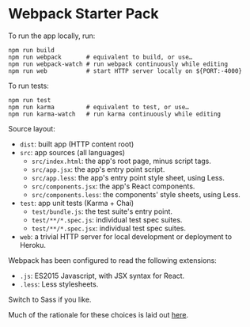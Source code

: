 # Webpack Starter Pack

To run the app locally, run:

    npm run build
    npm run webpack       # equivalent to build, or use…
    npm run webpack-watch # run webpack continuously while editing
    npm run web           # start HTTP server locally on ${PORT:-4000}

To run tests:

    npm run test
    npm run karma         # equivalent to test, or use…
    npm run karma-watch   # run karma continuously while editing

Source layout:

* `dist`: built app (HTTP content root)
* `src`: app sources (all languages)
    * `src/index.html`: the app's root page, minus script tags.
    * `src/app.jsx`: the app's entry point script.
    * `src/app.less`: the app's entry point style sheet, using Less.
    * `src/components.jsx`: the app's React components.
    * `src/components.less`: the components' style sheets, using Less.
* `test`: app unit tests (Karma + Chai)
    * `test/bundle.js`: the test suite's entry point.
    * `test/**/*.spec.js`: individual test spec suites.
    * `test/**/*.spec.jsx`: individual test spec suites.
* `web`: a trivial HTTP server for local development or deployment to Heroku.

Webpack has been configured to read the following extensions:

* `.js`: ES2015 Javascript, with JSX syntax for React.
* `.less`: Less stylesheets.

Switch to Sass if you like.

Much of the rationale for these choices is laid out [here](http://grimoire.ca/dev/webpack).
